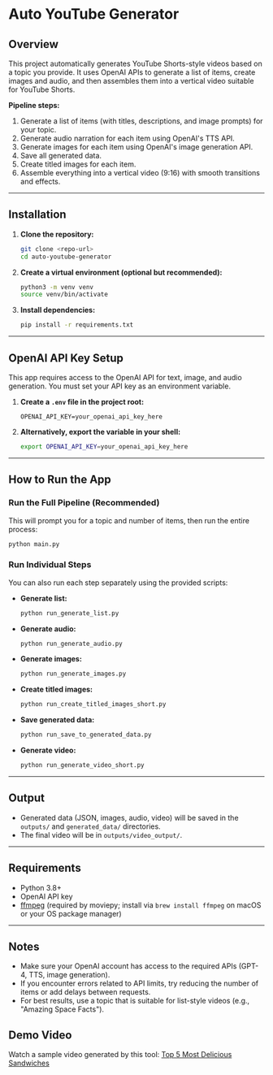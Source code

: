 # Auto YouTube Generator

## Overview

This project automatically generates YouTube Shorts-style videos based on a topic you provide. It uses OpenAI APIs to generate a list of items, create images and audio, and then assembles them into a vertical video suitable for YouTube Shorts.

**Pipeline steps:**

1. Generate a list of items (with titles, descriptions, and image prompts) for your topic.
2. Generate audio narration for each item using OpenAI's TTS API.
3. Generate images for each item using OpenAI's image generation API.
4. Save all generated data.
5. Create titled images for each item.
6. Assemble everything into a vertical video (9:16) with smooth transitions and effects.

---

## Installation

1. **Clone the repository:**

   ```bash
   git clone <repo-url>
   cd auto-youtube-generator
   ```

2. **Create a virtual environment (optional but recommended):**

   ```bash
   python3 -m venv venv
   source venv/bin/activate
   ```

3. **Install dependencies:**
   ```bash
   pip install -r requirements.txt
   ```

---

## OpenAI API Key Setup

This app requires access to the OpenAI API for text, image, and audio generation. You must set your API key as an environment variable.

1. **Create a `.env` file in the project root:**

   ```env
   OPENAI_API_KEY=your_openai_api_key_here
   ```

2. **Alternatively, export the variable in your shell:**
   ```bash
   export OPENAI_API_KEY=your_openai_api_key_here
   ```

---

## How to Run the App

### Run the Full Pipeline (Recommended)

This will prompt you for a topic and number of items, then run the entire process:

```bash
python main.py
```

### Run Individual Steps

You can also run each step separately using the provided scripts:

- **Generate list:**
  ```bash
  python run_generate_list.py
  ```
- **Generate audio:**
  ```bash
  python run_generate_audio.py
  ```
- **Generate images:**
  ```bash
  python run_generate_images.py
  ```
- **Create titled images:**
  ```bash
  python run_create_titled_images_short.py
  ```
- **Save generated data:**
  ```bash
  python run_save_to_generated_data.py
  ```
- **Generate video:**
  ```bash
  python run_generate_video_short.py
  ```

---

## Output

- Generated data (JSON, images, audio, video) will be saved in the `outputs/` and `generated_data/` directories.
- The final video will be in `outputs/video_output/`.

---

## Requirements

- Python 3.8+
- OpenAI API key
- [ffmpeg](https://ffmpeg.org/) (required by moviepy; install via `brew install ffmpeg` on macOS or your OS package manager)

---

## Notes

- Make sure your OpenAI account has access to the required APIs (GPT-4, TTS, image generation).
- If you encounter errors related to API limits, try reducing the number of items or add delays between requests.
- For best results, use a topic that is suitable for list-style videos (e.g., "Amazing Space Facts").

## Demo Video

Watch a sample video generated by this tool: [Top 5 Most Delicious Sandwiches](https://www.youtube.com/shorts/s9-JNQis_JI?feature=share)

